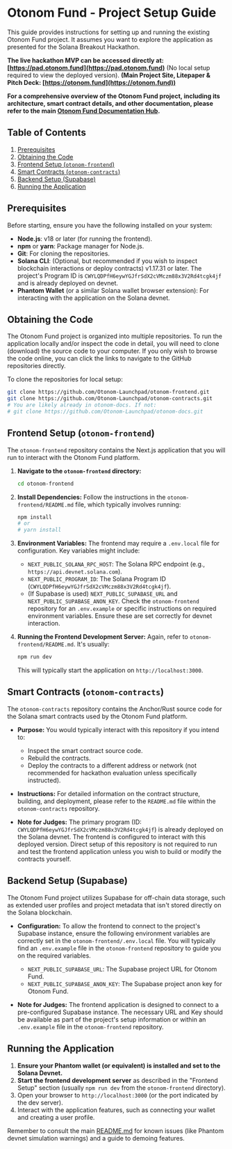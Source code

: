 # Otonom Fund - Project Setup Guide

This guide provides instructions for setting up and running the existing Otonom Fund project. It assumes you want to explore the application as presented for the Solana Breakout Hackathon.

**The live hackathon MVP can be accessed directly at: [https://pad.otonom.fund](https://pad.otonom.fund)** (No local setup required to view the deployed version).
**(Main Project Site, Litepaper & Pitch Deck: [https://otonom.fund](https://otonom.fund))**

**For a comprehensive overview of the Otonom Fund project, including its architecture, smart contract details, and other documentation, please refer to the main [Otonom Fund Documentation Hub](./README.md).**

## Table of Contents

1. [Prerequisites](#prerequisites)
2. [Obtaining the Code](#obtaining-the-code)
3. [Frontend Setup (`otonom-frontend`)](#frontend-setup-otonom-frontend)
4. [Smart Contracts (`otonom-contracts`)](#smart-contracts-otonom-contracts)
5. [Backend Setup (Supabase)](#backend-setup-supabase)
6. [Running the Application](#running-the-application)

## Prerequisites

Before starting, ensure you have the following installed on your system:

- **Node.js**: v18 or later (for running the frontend).
- **npm** or **yarn**: Package manager for Node.js.
- **Git**: For cloning the repositories.
- **Solana CLI**: (Optional, but recommended if you wish to inspect blockchain interactions or deploy contracts) v1.17.31 or later. The project's Program ID is `CWYLQDPfH6eywYGJfrSdX2cVMczm88x3V2Rd4tcgk4jf` and is already deployed on devnet.
- **Phantom Wallet** (or a similar Solana wallet browser extension): For interacting with the application on the Solana devnet.

## Obtaining the Code

The Otonom Fund project is organized into multiple repositories. To run the application locally and/or inspect the code in detail, you will need to clone (download) the source code to your computer. If you only wish to browse the code online, you can click the links to navigate to the GitHub repositories directly.

To clone the repositories for local setup:

```bash
git clone https://github.com/Otonom-Launchpad/otonom-frontend.git
git clone https://github.com/Otonom-Launchpad/otonom-contracts.git
# You are likely already in otonom-docs. If not: 
# git clone https://github.com/Otonom-Launchpad/otonom-docs.git 
```

## Frontend Setup (`otonom-frontend`)

The `otonom-frontend` repository contains the Next.js application that you will run to interact with the Otonom Fund platform.

1.  **Navigate to the `otonom-frontend` directory:**
    ```bash
    cd otonom-frontend
    ```
2.  **Install Dependencies:**
    Follow the instructions in the `otonom-frontend/README.md` file, which typically involves running:
    ```bash
    npm install
    # or
    # yarn install
    ```
3.  **Environment Variables:**
    The frontend may require a `.env.local` file for configuration. Key variables might include:
    - `NEXT_PUBLIC_SOLANA_RPC_HOST`: The Solana RPC endpoint (e.g., `https://api.devnet.solana.com`).
    - `NEXT_PUBLIC_PROGRAM_ID`: The Solana Program ID (`CWYLQDPfH6eywYGJfrSdX2cVMczm88x3V2Rd4tcgk4jf`).
    - (If Supabase is used) `NEXT_PUBLIC_SUPABASE_URL` and `NEXT_PUBLIC_SUPABASE_ANON_KEY`.
    Check the `otonom-frontend` repository for an `.env.example` or specific instructions on required environment variables. Ensure these are set correctly for devnet interaction.

4.  **Running the Frontend Development Server:**
    Again, refer to `otonom-frontend/README.md`. It's usually:
    ```bash
    npm run dev
    ```
    This will typically start the application on `http://localhost:3000`.

## Smart Contracts (`otonom-contracts`)

The `otonom-contracts` repository contains the Anchor/Rust source code for the Solana smart contracts used by the Otonom Fund platform.

- **Purpose:** You would typically interact with this repository if you intend to:
    - Inspect the smart contract source code.
    - Rebuild the contracts.
    - Deploy the contracts to a different address or network (not recommended for hackathon evaluation unless specifically instructed).

- **Instructions:** For detailed information on the contract structure, building, and deployment, please refer to the `README.md` file within the `otonom-contracts` repository.

- **Note for Judges:** The primary program (ID: `CWYLQDPfH6eywYGJfrSdX2cVMczm88x3V2Rd4tcgk4jf`) is already deployed on the Solana devnet. The frontend is configured to interact with this deployed version. Direct setup of this repository is not required to run and test the frontend application unless you wish to build or modify the contracts yourself.

## Backend Setup (Supabase)

The Otonom Fund project utilizes Supabase for off-chain data storage, such as extended user profiles and project metadata that isn't stored directly on the Solana blockchain.

- **Configuration:** To allow the frontend to connect to the project's Supabase instance, ensure the following environment variables are correctly set in the `otonom-frontend/.env.local` file. You will typically find an `.env.example` file in the `otonom-frontend` repository to guide you on the required variables.
    - `NEXT_PUBLIC_SUPABASE_URL`: The Supabase project URL for Otonom Fund.
    - `NEXT_PUBLIC_SUPABASE_ANON_KEY`: The Supabase project anon key for Otonom Fund.

- **Note for Judges:** The frontend application is designed to connect to a pre-configured Supabase instance. The necessary URL and Key should be available as part of the project's setup information or within an `.env.example` file in the `otonom-frontend` repository.

## Running the Application

1.  **Ensure your Phantom wallet (or equivalent) is installed and set to the Solana Devnet.**
2.  **Start the frontend development server** as described in the "Frontend Setup" section (usually `npm run dev` from the `otonom-frontend` directory).
3.  Open your browser to `http://localhost:3000` (or the port indicated by the dev server).
4.  Interact with the application features, such as connecting your wallet and creating a user profile.

Remember to consult the main [README.md](./README.md) for known issues (like Phantom devnet simulation warnings) and a guide to demoing features.